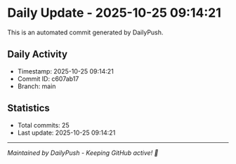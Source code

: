 # Daily Update - 2025-10-25 09:14:21

This is an automated commit generated by DailyPush.

## Daily Activity
- Timestamp: 2025-10-25 09:14:21
- Commit ID: c607ab17
- Branch: main

## Statistics
- Total commits: 25
- Last update: 2025-10-25 09:14:21

---
*Maintained by DailyPush - Keeping GitHub active! 🚀*
